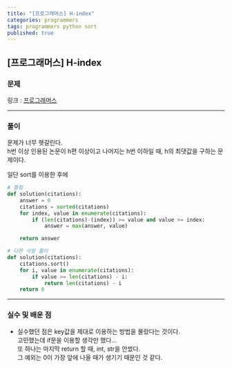 ```yaml
---
title: "[프로그래머스] H-index"
categories: programmers
tags: programmers python sort
published: true
---
```


## [프로그래머스] H-index

### 문제

링크 : [프로그래머스](https://programmers.co.kr/learn/courses/30/lessons/42747)

---

### 풀이

문제가 너무 헷갈린다.  
h번 이상 인용된 논문이 h편 이상이고 나머지는 h번 이하일 때, h의 최댓값을 구하는 문제이다.

일단 sort를 이용한 후에

```python
# 틀림
def solution(citations):
    answer = 0
    citations = sorted(citations)
    for index, value in enumerate(citations):
        if (len(citations)-(index)) >= value and value >= index:
            answer = max(answer, value)

    return answer
```

```python
# 다른 사람 풀이
def solution(citations):
    citations.sort()
    for i, value in enumerate(citations):
        if value >= len(citations) - i:
            return len(citations) - i
    return 0
```

---

### 실수 및 배운 점

- 실수했던 점은 key값을 제대로 이용하는 방법을 몰랐다는 것이다.  
  고민했는데 if문을 이용할 생각만 했다...  
  또 하나는 마지막 return 할 때, int, str을 안썼다.  
  그 예외는 0이 가장 앞에 나올 때가 생기기 때문인 것 같다.
